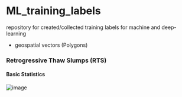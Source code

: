 # ML_training_labels
repository for created/collected training labels for machine and deep-learning
* geospatial vectors (Polygons)
### Retrogressive Thaw Slumps (RTS)

#### Basic Statistics
![image](https://github.com/initze/ML_training_labels/assets/4864803/81155650-1fd9-4eb2-bada-9a694aeb6b16)
